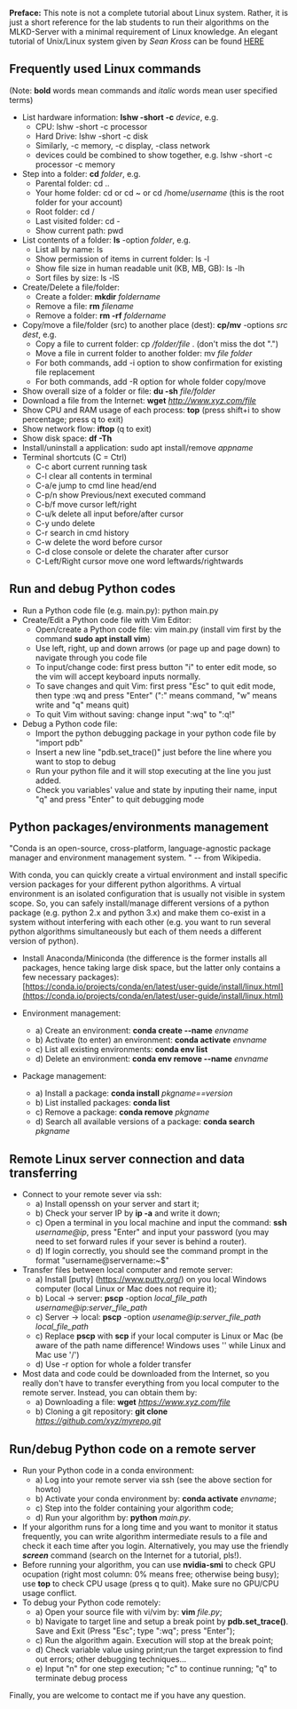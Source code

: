 **Preface:** This note is not a complete tutorial about Linux system. Rather, it is just a short reference for the lab students to run their algorithms on the MLKD-Server with a minimal requirement of Linux knowledge. An elegant tutorial of Unix/Linux system given by _Sean Kross_ can be found [HERE](https://github.com/hellotem/the-unix-workbench)

## Frequently used Linux commands
(Note: **bold** words mean commands and _italic_ words mean user specified terms)

 * List hardware information: **lshw -short -c** _device_, e.g.
   - CPU: lshw -short -c processor
   - Hard Drive: lshw -short -c disk
   - Similarly, -c memory, -c display, -class network
   - devices could be combined to show together, e.g. lshw -short -c processor -c memory
 * Step into a folder: **cd** _folder_, e.g.
   - Parental folder: cd ..
   - Your home folder: cd or cd ~ or cd /home/_username_ (this is the root folder for your account)
   - Root folder: cd /
   - Last visited folder: cd -
   - Show current path: pwd
 * List contents of a folder: **ls** -option _folder_, e.g.
   - List all by name: ls 
   - Show permission of items in current folder: ls -l
   - Show file size in human readable unit (KB, MB, GB): ls -lh
   - Sort files by size: ls -lS
 * Create/Delete a file/folder: 
   - Create a folder: **mkdir** _foldername_
   - Remove a file: **rm** _filename_
   - Remove a folder: **rm -rf** _foldername_
 * Copy/move a file/folder (src) to another place (dest): **cp/mv** -options _src dest_, e.g.
   - Copy a file to current folder: cp _/folder/file_ . (don't miss the dot ".")
   - Move a file in current folder to another folder: mv _file folder_
   - For both commands, add -i option to show confirmation for existing file replacement
   - For both commands, add -R option for whole folder copy/move
  * Show overall size of a folder or file: **du -sh** _file/folder_
  * Download a file from the Internet: **wget** _http://www.xyz.com/file_
  * Show CPU and RAM usage of each process: **top** (press shift+i to show percentage; press q to exit)
  * Show network flow: **iftop** (q to exit)
  * Show disk space: **df -Th**
  * Install/uninstall a application: sudo apt install/remove _appname_
  * Terminal shortcuts (C = Ctrl)
    - C-c abort current running task
    - C-l clear all contents in terminal
    - C-a/e jump to cmd line head/end
    - C-p/n show Previous/next executed command
    - C-b/f move cursor left/right
    - C-u/k delete all input before/after cursor
    - C-y undo delete
    - C-r search in cmd history
    - C-w delete the word before cursor
    - C-d close console or delete the charater after cursor
    - C-Left/Right cursor move one word leftwards/rightwards

## Run and debug Python codes
* Run a Python code file (e.g. main.py): python main.py
* Create/Edit a Python code file with Vim Editor:
  - Open/create a Python code file: vim main.py (install vim first by the command **sudo apt install vim**)
  - Use left, right, up and down arrows (or page up and page down) to navigate through you code file
  - To input/change code: first press button "i" to enter edit mode, so the vim will accept keyboard inputs normally.
  - To save changes and quit Vim: first press "Esc" to quit edit mode, then type :wq and press "Enter" (":" means command, "w" means write and "q" means quit)
  - To quit Vim without saving: change input ":wq" to ":q!"
* Debug a Python code file:
  - Import the python debugging package in your python code file by "import pdb"
  - Insert a new line "pdb.set_trace()" just before the line where you want to stop to debug
  - Run your python file and it will stop executing at the line you just added.
  - Check you variables' value and state by inputing their name, input "q" and press "Enter" to quit debugging mode
 
  
## Python packages/environments management
"Conda is an open-source, cross-platform, language-agnostic package manager and environment management system. " -- from Wikipedia. 

With conda, you can quickly create a virtual environment and install specific version packages for your different python algorithms. A virtual environment is an isolated configuration that is usually not visible in system scope. So, you can safely install/manage different versions of a python package (e.g. python 2.x and python 3.x) and make them co-exist in a system without interfering with each other (e.g. you want to run several python algorithms simultaneously but each of them needs a different version of python).

* Install Anaconda/Miniconda (the difference is the former installs all packages, hence taking large disk space, but the latter only contains a few necessary packages): [https://conda.io/projects/conda/en/latest/user-guide/install/linux.html](https://conda.io/projects/conda/en/latest/user-guide/install/linux.html)

* Environment management:
  - a) Create an environment: **conda create --name** _envname_
  - b) Activate (to enter) an environment: **conda activate** _envname_
  - c) List all existing environments: **conda env list**
  - d) Delete an environment: **conda env remove --name** _envname_

* Package management: 
  - a) Install a package: **conda install** _pkgname==version_
  - b) List installed packages: **conda list** 
  - c) Remove a package: **conda remove** _pkgname_
  - d) Search all available versions of a package: **conda search** _pkgname_
  

## Remote Linux server connection and data transferring
* Connect to your remote sever via ssh: 
  - a) Install openssh on your server and start it;
  - b) Check your server IP by **ip -a** and write it down;
  - c) Open a terminal in you local machine and input the command: **ssh** _username@ip_, press "Enter" and input your password (you may need to set forward rules if your sever is behind a router). 
  - d) If login correctly, you should see the command prompt in the format "username@servername:~$"
* Transfer files between local computer and remote server: 
  - a) Install [putty] (https://www.putty.org/) on you local Windows computer (local Linux or Mac does not require it); 
  - b) Local -> server: **pscp** -option _local_file_path username@ip:server_file_path_
  - c) Server -> local: **pscp** -option _usename@ip:server_file_path local_file_path_
  - c) Replace **pscp** with **scp** if your local computer is Linux or Mac (be aware of the path name difference! Windows uses '\' while Linux and Mac use '/')
  - d) Use -r option for whole a folder transfer
* Most data and code could be downloaded from the Internet, so you really don't have to transfer everything from you local computer to the remote server. Instead, you can obtain them by: 
  - a) Downloading a file: **wget** _https://www.xyz.com/file_ 
  - b) Cloning a git repository: **git clone** _https://github.com/xyz/myrepo.git_ 
  

## Run/debug Python code on a remote server
* Run your Python code in a conda environment: 
  - a) Log into your remote server via ssh (see the above section for howto)
  - b) Activate your conda environment by: **conda activate** _envname_; 
  - c) Step into the folder containing your algorithm code; 
  - d) Run your algorithm by: **python** _main.py_.
* If your algorithm runs for a long time and you want to monitor it status frequently, you can write algorithm intermediate resuls to a file and check it each time after you login. Alternatively, you may use the friendly **_screen_** command (search on the Internet for a tutorial, pls!).
* Before running your algorithm, you can use **nvidia-smi** to check GPU ocupation (right most column: 0% means free; otherwise being busy); use **top** to check CPU usage (press q to quit). Make sure no GPU/CPU usage conflict.
* To debug your Python code remotely:
  - a) Open your source file with vi/vim by: **vim** _file.py_;
  - b) Navigate to target line and setup a break point by **pdb.set_trace()**. Save and Exit (Press "Esc"; type ":wq"; press "Enter");
  - c) Run the algorithm again. Execution will stop at the break point;
  - d) Check variable value using print;run the target expression to find out errors; other debugging techniques...
  - e) Input "n" for one step execution; "c" to continue running; "q" to terminate debug process
 
Finally, you are welcome to contact me if you have any question.

